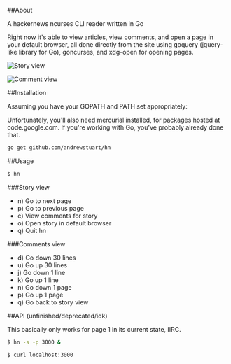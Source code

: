 ##About

A hackernews ncurses CLI reader written in Go

Right now it's able to view articles, view comments, and open a page in your default browser, all done directly from the site using goquery (jquery-like library for Go), goncurses, and xdg-open for opening pages.

![Story view](https://raw.github.com/andrewstuart/hn/master/readme/stories.png)

![Comment view](https://raw.github.com/andrewstuart/hn/master/readme/comments.png)

##Installation

Assuming you have your GOPATH and PATH set appropriately:

Unfortunately, you'll also need mercurial installed, for packages hosted at code.google.com.  If you're working with Go, you've probably already done that.

```bash
go get github.com/andrewstuart/hn
```

##Usage

```bash
$ hn
```

###Story view
- n) Go to next page
- p) Go to previous page
- <num>c) View comments for story <num>
- <num>o) Open story <num> in default browser
- q) Quit hn

###Comments view
- d) Go down 30 lines
- u) Go up 30 lines
- j) Go down 1 line
- k) Go up 1 line
- n) Go down 1 page
- p) Go up 1 page
- q) Go back to story view

##API (unfinished/deprecated/idk)

This basically only works for page 1 in its current state, IIRC.

```bash
$ hn -s -p 3000 & 

$ curl localhost:3000
```
